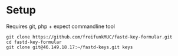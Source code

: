 # Setup

Requires git, php + expect commandline tool

```
git clone https://github.com/freifunkMUC/fastd-key-formular.git
cd fastd-key-formular
git clone git@46.149.18.17:~/fastd-keys.git keys 
```
